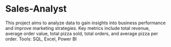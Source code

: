 # Sales-Analyst
This project aims to analyze data to gain insights into business performance and improve marketing strategies. Key metrics include total revenue, average order value, total pizza sold, total orders, and average pizza per order.
Tools: SQL, Excel, Power BI
